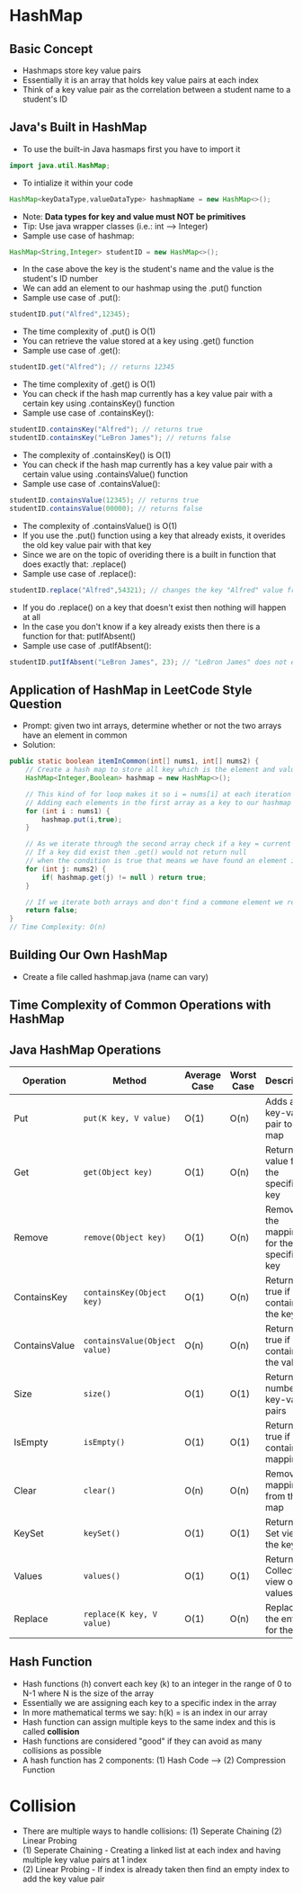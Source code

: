 # HashMap 

## Basic Concept 
- Hashmaps store key value pairs 
- Essentially it is an array that holds key value pairs at each index 
- Think of a key value pair as the correlation between a student name to a student's ID

## Java's Built in HashMap
- To use the built-in Java hasmaps first you have to import it 
```java 
import java.util.HashMap;
```
- To intialize it within your code 
```java 
HashMap<keyDataType,valueDataType> hashmapName = new HashMap<>();
``` 
- Note: **Data types for key and value must NOT be primitives**
- Tip: Use java wrapper classes (i.e.: int --> Integer)
- Sample use case of hashmap:
```java 
HashMap<String,Integer> studentID = new HashMap<>(); 
``` 
- In the case above the key is the student's name and the value is the student's ID number 
- We can add an element to our hashmap using the .put() function 
- Sample use case of .put(): 
```java 
studentID.put("Alfred",12345); 
```
- The time complexity of .put() is O(1)
- You can retrieve the value stored at a key using .get() function 
- Sample use case of .get():
```java 
studentID.get("Alfred"); // returns 12345
```
- The time complexity of .get() is O(1)
- You can check if the hash map currently has a key value pair with a certain key using .containsKey() function
- Sample use case of .containsKey():
```java
studentID.containsKey("Alfred"); // returns true 
studentID.containsKey("LeBron James"); // returns false
```
- The complexity of .containsKey() is O(1) 
- You can check if the hash map currently has a key value pair with a certain value using .containsValue() function
- Sample use case of .containsValue():
```java
studentID.containsValue(12345); // returns true 
studentID.containsValue(00000); // returns false
```
- The complexity of .containsValue() is O(1)
- If you use the .put() function using a key that already exists, it overides the old key value pair with that key 
- Since we are on the topic of overiding there is a built in function that does exactly that: .replace()
- Sample use case of .replace(): 
```java
studentID.replace("Alfred",54321); // changes the key "Alfred" value fro 12345 --> 54321
```
- If you do .replace() on a key that doesn't exist then nothing will happen at all 
- In the case you don't know if a key already exists then there is a function for that: putIfAbsent()
- Sample use case of .putIfAbsent(): 
```java
studentID.putIfAbsent("LeBron James", 23); // "LeBron James" does not exist --> added to hashmap
```

## Application of HashMap in LeetCode Style Question 
- Prompt: given two int arrays, determine whether or not the two arrays have an element in common 
- Solution: 
```java
public static boolean itemInCommon(int[] nums1, int[] nums2) {
    // Create a hash map to store all key which is the element and value which is true or false 
    HashMap<Integer,Boolean> hashmap = new HashMap<>(); 

    // This kind of for loop makes it so i = nums[i] at each iteration 
    // Adding each elements in the first array as a key to our hashmap and setting their value to true
    for (int i : nums1) {
        hashmap.put(i,true); 
    }

    // As we iterate through the second array check if a key = current element  exists in our hashmap
    // If a key did exist then .get() would not return null 
    // when the condition is true that means we have found an element in both nums1 and nums2 --> return true
    for (int j: nums2) { 
        if( hashmap.get(j) != null ) return true; 
    }

    // If we iterate both arrays and don't find a commone element we return false
    return false; 
}
// Time Complexity: O(n)
```

## Building Our Own HashMap 
- Create a file called hashmap.java (name can vary)

## Time Complexity of Common Operations with HashMap 
## Java HashMap Operations

| Operation | Method | Average Case | Worst Case | Description |
|-----------|--------|--------------|------------|-------------|
| Put       | `put(K key, V value)` | O(1) | O(n) | Adds a key-value pair to the map |
| Get       | `get(Object key)` | O(1) | O(n) | Returns the value for the specified key |
| Remove    | `remove(Object key)` | O(1) | O(n) | Removes the mapping for the specified key |
| ContainsKey | `containsKey(Object key)` | O(1) | O(n) | Returns true if map contains the key |
| ContainsValue | `containsValue(Object value)` | O(n) | O(n) | Returns true if map contains the value |
| Size      | `size()` | O(1) | O(1) | Returns the number of key-value pairs |
| IsEmpty   | `isEmpty()` | O(1) | O(1) | Returns true if map contains no mappings |
| Clear     | `clear()` | O(n) | O(n) | Removes all mappings from the map |
| KeySet    | `keySet()` | O(1) | O(1) | Returns a Set view of the keys |
| Values    | `values()` | O(1) | O(1) | Returns a Collection view of the values |
| Replace   | `replace(K key, V value)` | O(1) | O(n) | Replaces the entry for the key |

## Hash Function 
- Hash functions (h) convert each key (k) to an integer in the range of 0 to N-1 where N is the size of the array
- Essentially we are assigning each key to a specific index in the array
- In more mathematical terms we say: h(k) = is an index in our array 
- Hash function can assign multiple keys to the same index and this is called **collision** 
- Hash functions are considered "good" if they can avoid as many collisions as possible 
- A hash function has 2 components: (1) Hash Code --> (2) Compression Function 

# Collision 
- There are multiple ways to handle collisions: (1) Seperate Chaining (2) Linear Probing 
- (1) Seperate Chaining - Creating a linked list at each index and having multiple key value pairs at 1 index
- (2) Linear Probing - If index is already taken then find an empty index to add the key value pair 


